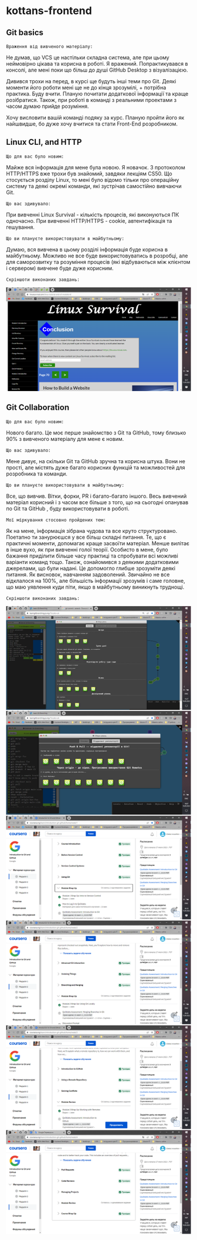 # kottans-frontend

## Git basics

    Враження від вивченого матеріалу:
Не думав, що VCS це настільки складна система, але при цьому неймовірно цікава та корисна в роботі. Я вражений. Попрактикувався в консолі, але мені поки що більш до душі GitHub Desktop з візуалізацією.

Дивився трохи на перед, в курсі ще будуть інші теми про Git. Деякі моменти його роботи мені ще не до кінця зрозумілі, + потрібна практика. Буду вчити. Планую почитати додаткової інформації та краще розібратися. Також, при роботі в команді з реальними проектами з часом думаю прийде розуміння.

Хочу висловити вашій команді подяку за курс. Планую пройти його як найшвидше, бо дуже хочу вчитися та стати Front-End розробником.

## Linux CLI, and HTTP

    Що для вас було новим:
Майже вся інформація для мене була новою. Я новачок. З протоколом HTTP/HTTPS вже трохи був знайомий, завдяки лекціям CS50. Що стосується розділу Linux, то мені було відомо тільки про операційну систему та деякі окремі команди, які зустрічав самостійно вивчаючи Git.

    Що вас здивувало:
При вивченні Linux Survival - кількість процесів, які виконуються ПК одночасно.
При вивченні HTTP/HTTPS - cookie, автентифікація та гешування.

    Що ви плануєте використовувати в майбутньому:
Думаю, вся вивчена в цьому розділі інформація буде корисна в майбутньому. Можливо не все буде використовуватись в розробці, але для саморозвитку та розуміння процесів (які відбуваються між клієнтом і сервером) вивчене буде дуже корисним.

    Скріншоти виконаних завдань:
![linux-tutorial-end](./task_linux_cli/linux-tutorial-end.png)

## Git Collaboration

    Що для вас було новим:
Нового багато. Це моє перше знайомство з Git та GitHub, тому близько 90% з вивченого матеріалу для мене є новим.

    Що вас здивувало:
Мене дивує, на скільки Git та GitHub зручна та корисна штука. Вони не прості, але містять дуже багато корисних функцій та можливостей для розробника та команди.

    Що ви плануєте використовувати в майбутньому:
Все, що вивчив. Вітки, форки, PR і багато-багато іншого. Весь вивчений матеріал корисний і з часом все більше з того, що на сьогодні опанував по Git та GitHub , буду використовувати в роботі.

    Мої міркування стосовно пройдених тем:
Як на мене, інформація зібрана чудова та все круто структуровано. Поетапно ти занурюєшся у все більш складні питання. Те, що є практичні моменти, допомагає краще засвоїти матеріал. Менше вилітає в інше вухо, як при вивченні голої теорії.
Особисто в мене, було бажання приділити більше часу практиці та спробувати всі можливі варіанти команд тощо. Також, ознайомився з деякими додатковими джерелами, що були надані. Це допомогло глибше зрозуміти деякі питання.
Як висновок, навчанням задоволений. Звичайно не все відклалося на 100%, але більшість інформації зрозумів і саме головне, що маю уявлення куди піти, якщо в майбутньому виникнуть труднощі.

    Скріншоти виконаних завдань:
![git-branching-main-end](./task_git_collaboration/git-branching-main-end.png)
![git-branching-remote-end](./task_git_collaboration/git-branching-remote-end.png)
![introduction-git-week1-end](./task_git_collaboration/introduction-git-week1-end.png)
![introduction-git-week2-end](./task_git_collaboration/introduction-git-week2-end.png)
![introduction-git-week3-end](./task_git_collaboration/introduction-git-week3-end.png)
![introduction-git-week4-end](./task_git_collaboration/introduction-git-week4-end.png)
